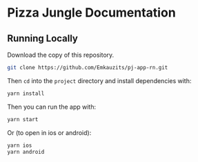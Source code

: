 # Pizza Jungle Documentation

## Running Locally

Download the copy of this repository.

```sh
git clone https://github.com/Emkauzits/pj-app-rn.git
```

Then `cd` into the `project` directory and install dependencies with:

```sh
yarn install
```

Then you can run the app with:

```sh
yarn start
```

Or (to open in ios or android):

```sh
yarn ios
yarn android
```
